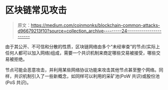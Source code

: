# 区块链常见攻击

> 原文：<https://medium.com/coinmonks/blockchain-common-attacks-d96679213f10?source=collection_archive---------24----------------------->

由于其公开、不可信和分散的性质，区块链网络由多个“未经审查”的节点(实际上任何人都可以加入网络)组成，需要一个共识机制来商定哪些交易被接受，哪些交易被拒绝。

节点可能会恶意攻击，并利用某些网络协议功能来攻击其他节点甚至整个网络。同样，共识机制引入了一些新概念，如同样可以利用的采矿池(PoW 共识)或股份池(PoS 共识)。